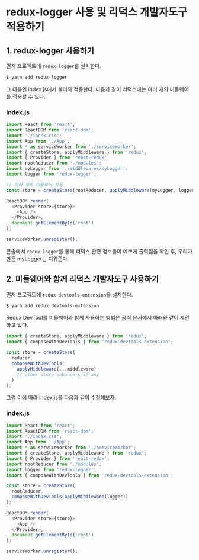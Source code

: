 # redux-logger 사용 및 리덕스 개발자도구 적용하기

## 1. redux-logger 사용하기

먼저 프로젝트에 `redux-logger`를 설치한다.

```js
$ yarn add redux-logger
```

그 다음엔 index.js에서 불러와 적용한다. 다음과 같이 리덕스에는 여러 개의 미들웨어를 적용할 수 있다.

### index.js

```js
import React from 'react';
import ReactDOM from 'react-dom';
import './index.css';
import App from './App';
import * as serviceWorker from './serviceWorker';
import { createStore, applyMiddleware } from 'redux';
import { Provider } from 'react-redux';
import rootReducer from './modules';
import myLogger from './middlewares/myLogger';
import logger from 'redux-logger';

// 여러 개의 미들웨어 적용
const store = createStore(rootReducer, applyMiddleware(myLogger, logger));

ReactDOM.render(
  <Provider store={store}>
    <App />
  </Provider>,
  document.getElementById('root')
);

serviceWorker.unregister();
```

콘솔에서 `redux-logger`를 통해 리덕스 관련 정보들이 예쁘게 출력됨을 확인 후, 우리가 만든 myLogger는 지워준다.

## 2. 미들웨어와 함께 리덕스 개발자도구 사용하기

먼저 프로젝트에 `redux-devtools-extension`을 설치한다.

```js
$ yarn add redux-devtools-extension
```

Redux DevTool를 미들웨어와 함께 사용하는 방법은 [공식 문서](https://www.npmjs.com/package/redux-devtools-extension#usage)에서 아래와 같이 제안하고 있다.

```js
import { createStore, applyMiddleware } from 'redux';
import { composeWithDevTools } from 'redux-devtools-extension';

const store = createStore(
  reducer,
  composeWithDevTools(
    applyMiddleware(...middleware)
    // other store enhancers if any
  )
);
```

그럼 이에 따라 index.js를 다음과 같이 수정해보자.

### index.js

```js
import React from 'react';
import ReactDOM from 'react-dom';
import './index.css';
import App from './App';
import * as serviceWorker from './serviceWorker';
import { createStore, applyMiddleware } from 'redux';
import { Provider } from 'react-redux';
import rootReducer from './modules';
import logger from 'redux-logger';
import { composeWithDevTools } from 'redux-devtools-extension';

const store = createStore(
  rootReducer,
  composeWithDevTools(applyMiddleware(logger))
);

ReactDOM.render(
  <Provider store={store}>
    <App />
  </Provider>,
  document.getElementById('root')
);

serviceWorker.unregister();
```
